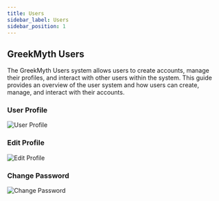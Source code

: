 ```yaml
---
title: Users
sidebar_label: Users
sidebar_position: 1
---
```


## GreekMyth Users

The GreekMyth Users system allows users to create accounts, manage their profiles, and interact with other users within the system. This guide provides an overview of the user system and how users can create, manage, and interact with their accounts.

### User Profile

![User Profile](/GreekMyth/Users/User-Profile.png)

### Edit Profile

![Edit Profile](/GreekMyth/Users/Edit-Profile.png)

### Change Password

![Change Password](/GreekMyth/Users/Change-Password.png)
